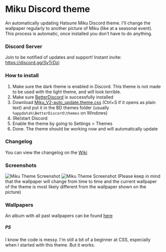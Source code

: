 # Miku Discord theme

An automatically updating Hatsune Miku Discord theme. I'll change the wallpaper regularly to another picture of Miku (like at a seasonal event). This process is automatic, once installed you don't have to do anything.

### Discord Server
Join to be notified of updates and support!
Instant invite: https://discord.gg/SyTrDzj

### How to install
1. Make sure the dark theme is enabled in Discord. This theme is not made to be used with the light theme, and will look terrible.
2. Make sure [BetterDiscord](https://betterdiscord.net/home/) is successfully installed
3. Download [Miku_V2-auto_update.theme.css](https://mythikangel.github.io/miku-discord-theme/Miku_V2-auto_update.theme.css) (Ctrl+S if it opens as plain text) and put it in the BD themes folder (usually `%appdata%\BetterDiscord\themes` on Windows)
4. (Re)start Discord
5. Enable the theme by going to Settings > Themes
6. Done. The theme should be working now and will automatically update

### Changelog
You can view the changelog on the [Wiki](https://github.com/MythikAngel/miku-discord-theme/wiki/Changelog)

### Screenshots
![Miku Theme Screenshot](https://i.imgur.com/16ENzje.png)
![Miku Theme Screenshot](https://i.imgur.com/WcdlBda.png)
(Please keep in mind that the wallpaper will change from time to time and the current wallpaper of the theme is most likely different from the wallpaper shown on the picture)

### Wallpapers
An album with all past wallpapers can be found [here](https://imgur.com/a/5wOsk)

##### PS
I know the code is messy. I'm still a bit of a beginner at CSS, especially when I started with this theme. But it works.
